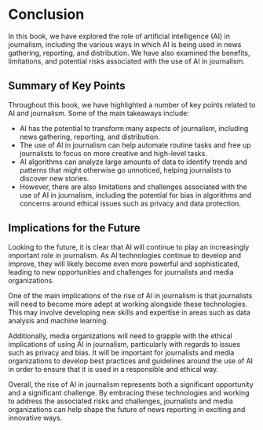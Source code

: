 # Conclusion

In this book, we have explored the role of artificial intelligence (AI) in journalism, including the various ways in which AI is being used in news gathering, reporting, and distribution. We have also examined the benefits, limitations, and potential risks associated with the use of AI in journalism.

Summary of Key Points
---------------------

Throughout this book, we have highlighted a number of key points related to AI and journalism. Some of the main takeaways include:

* AI has the potential to transform many aspects of journalism, including news gathering, reporting, and distribution.
* The use of AI in journalism can help automate routine tasks and free up journalists to focus on more creative and high-level tasks.
* AI algorithms can analyze large amounts of data to identify trends and patterns that might otherwise go unnoticed, helping journalists to discover new stories.
* However, there are also limitations and challenges associated with the use of AI in journalism, including the potential for bias in algorithms and concerns around ethical issues such as privacy and data protection.

Implications for the Future
---------------------------

Looking to the future, it is clear that AI will continue to play an increasingly important role in journalism. As AI technologies continue to develop and improve, they will likely become even more powerful and sophisticated, leading to new opportunities and challenges for journalists and media organizations.

One of the main implications of the rise of AI in journalism is that journalists will need to become more adept at working alongside these technologies. This may involve developing new skills and expertise in areas such as data analysis and machine learning.

Additionally, media organizations will need to grapple with the ethical implications of using AI in journalism, particularly with regards to issues such as privacy and bias. It will be important for journalists and media organizations to develop best practices and guidelines around the use of AI in order to ensure that it is used in a responsible and ethical way.

Overall, the rise of AI in journalism represents both a significant opportunity and a significant challenge. By embracing these technologies and working to address the associated risks and challenges, journalists and media organizations can help shape the future of news reporting in exciting and innovative ways.